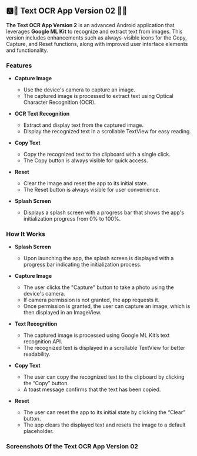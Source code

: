 ## 🅰️📠 Text OCR App Version 02 📸🧾

**The Text OCR App Version 2** is an advanced Android application that leverages **Google ML Kit** to recognize and extract text from images. This version includes enhancements such as always-visible icons for the Copy, Capture, and Reset functions, along with improved user interface elements and functionality.

### Features ###

+ **Capture Image**
  +  Use the device's camera to capture an image.
  +  The captured image is processed to extract text using Optical Character Recognition (OCR).
 
+ **OCR Text Recognition**
  +  Extract and display text from the captured image.
  +  Display the recognized text in a scrollable TextView for easy reading.

+ **Copy Text**
  +  Copy the recognized text to the clipboard with a single click.
  +  The Copy button is always visible for quick access.
 
+ **Reset**
  + Clear the image and reset the app to its initial state.
  + The Reset button is always visible for user convenience.
 
+ **Splash Screen**
  + Displays a splash screen with a progress bar that shows the app's initialization progress from 0% to 100%.
 
### How It Works ###

+ **Splash Screen**
  + Upon launching the app, the splash screen is displayed with a progress bar indicating the initialization process.
 
+ **Capture Image**
  + The user clicks the "Capture" button to take a photo using the device's camera.
  + If camera permission is not granted, the app requests it.
  + Once permission is granted, the user can capture an image, which is then displayed in an ImageView.
 
+ **Text Recognition**
  + The captured image is processed using Google ML Kit’s text recognition API.
  + The recognized text is displayed in a scrollable TextView for better readability.

+ **Copy Text**
  + The user can copy the recognized text to the clipboard by clicking the “Copy” button.
  + A toast message confirms that the text has been copied.
 
+ **Reset**
  + The user can reset the app to its initial state by clicking the “Clear” button.
  + The app clears the displayed text and resets the image to a default placeholder.
 
### Screenshots Of the Text OCR App Version 02 ###

